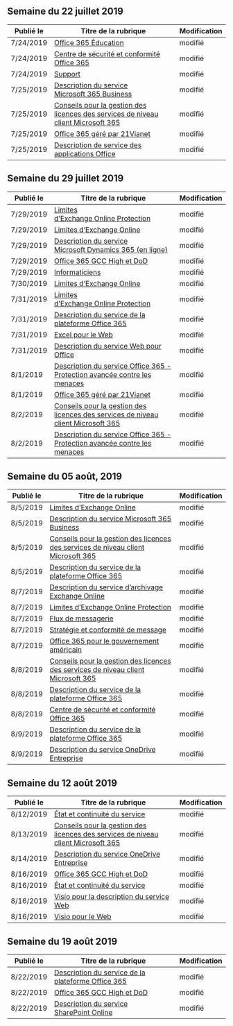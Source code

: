 <!-- This file is generated automatically each week. Changes made to this file will be overwritten.-->




## <a name="week-of-july-22-2019"></a>Semaine du 22 juillet 2019


| Publié le |Titre de la rubrique | Modification |
|------|------------|--------|
| 7/24/2019 | [Office 365 Éducation](/Office365/ServiceDescriptions/office-365-platform-service-description/office-365-education) | modifié |
| 7/24/2019 | [Centre de sécurité et conformité Office 365](/Office365/ServiceDescriptions/office-365-platform-service-description/office-365-securitycompliance-center) | modifié |
| 7/24/2019 | [Support](/Office365/ServiceDescriptions/office-365-platform-service-description/support) | modifié |
| 7/25/2019 | [Description du service Microsoft 365 Business](/Office365/ServiceDescriptions/microsoft-365-service-descriptions/microsoft-365-business-service-description) | modifié |
| 7/25/2019 | [Conseils pour la gestion des licences des services de niveau client Microsoft 365](/Office365/ServiceDescriptions/microsoft-365-service-descriptions/microsoft-365-tenantlevel-services-licensing-guidance) | modifié |
| 7/25/2019 | [Office 365 géré par 21Vianet](/Office365/ServiceDescriptions/office-365-platform-service-description/office-365-operated-by-21vianet) | modifié |
| 7/25/2019 | [Description de service des applications Office](/Office365/ServiceDescriptions/office-applications-service-description/office-applications-service-description) | modifié |


## <a name="week-of-july-29-2019"></a>Semaine du 29 juillet 2019


| Publié le |Titre de la rubrique | Modification |
|------|------------|--------|
| 7/29/2019 | [Limites d’Exchange Online Protection](/Office365/ServiceDescriptions/exchange-online-protection-service-description/exchange-online-protection-limits) | modifié |
| 7/29/2019 | [Limites d’Exchange Online](/Office365/ServiceDescriptions/exchange-online-service-description/exchange-online-limits) | modifié |
| 7/29/2019 | [Description du service Microsoft Dynamics 365 (en ligne)](/Office365/ServiceDescriptions/microsoft-dynamics-365-online-service-description) | modifié |
| 7/29/2019 | [Office 365 GCC High et DoD](/Office365/ServiceDescriptions/office-365-platform-service-description/office-365-us-government/gcc-high-and-dod) | modifié |
| 7/29/2019 | [Informaticiens](/Office365/ServiceDescriptions/sharepoint-online-service-description/it-professional) | modifié |
| 7/30/2019 | [Limites d’Exchange Online](/Office365/ServiceDescriptions/exchange-online-service-description/exchange-online-limits) | modifié |
| 7/31/2019 | [Limites d’Exchange Online Protection](/Office365/ServiceDescriptions/exchange-online-protection-service-description/exchange-online-protection-limits) | modifié |
| 7/31/2019 | [Description du service de la plateforme Office 365](/Office365/ServiceDescriptions/office-365-platform-service-description/office-365-platform-service-description) | modifié |
| 7/31/2019 | [Excel pour le Web](/Office365/ServiceDescriptions/office-online-service-description/excel-online) | modifié |
| 7/31/2019 | [Description du service Web pour Office](/Office365/ServiceDescriptions/office-online-service-description/office-online-service-description) | modifié |
| 8/1/2019 | [Description du service Office 365 - Protection avancée contre les menaces](/Office365/ServiceDescriptions/office-365-advanced-threat-protection-service-description) | modifié |
| 8/1/2019 | [Office 365 géré par 21Vianet](/Office365/ServiceDescriptions/office-365-platform-service-description/office-365-operated-by-21vianet) | modifié |
| 8/2/2019 | [Conseils pour la gestion des licences des services de niveau client Microsoft 365](/Office365/ServiceDescriptions/microsoft-365-service-descriptions/microsoft-365-tenantlevel-services-licensing-guidance) | modifié |
| 8/2/2019 | [Description du service Office 365 - Protection avancée contre les menaces](/Office365/ServiceDescriptions/office-365-advanced-threat-protection-service-description) | modifié |


## <a name="week-of-august-05-2019"></a>Semaine du 05 août, 2019


| Publié le |Titre de la rubrique | Modification |
|------|------------|--------|
| 8/5/2019 | [Limites d’Exchange Online](/Office365/ServiceDescriptions/exchange-online-service-description/exchange-online-limits) | modifié |
| 8/5/2019 | [Description du service Microsoft 365 Business](/Office365/ServiceDescriptions/microsoft-365-service-descriptions/microsoft-365-business-service-description) | modifié |
| 8/5/2019 | [Conseils pour la gestion des licences des services de niveau client Microsoft 365](/Office365/ServiceDescriptions/microsoft-365-service-descriptions/microsoft-365-tenantlevel-services-licensing-guidance) | modifié |
| 8/5/2019 | [Description du service de la plateforme Office 365](/Office365/ServiceDescriptions/office-365-platform-service-description/office-365-platform-service-description) | modifié |
| 8/7/2019 | [Description du service d’archivage Exchange Online](/Office365/ServiceDescriptions/exchange-online-archiving-service-description/exchange-online-archiving-service-description) | modifié |
| 8/7/2019 | [Limites d’Exchange Online Protection](/Office365/ServiceDescriptions/exchange-online-protection-service-description/exchange-online-protection-limits) | modifié |
| 8/7/2019 | [Flux de messagerie](/Office365/ServiceDescriptions/exchange-online-service-description/mail-flow) | modifié |
| 8/7/2019 | [Stratégie et conformité de message](/Office365/ServiceDescriptions/exchange-online-service-description/message-policy-and-compliance) | modifié |
| 8/7/2019 | [Office 365 pour le gouvernement américain](/Office365/ServiceDescriptions/office-365-platform-service-description/office-365-us-government/office-365-us-government) | modifié |
| 8/8/2019 | [Conseils pour la gestion des licences des services de niveau client Microsoft 365](/Office365/ServiceDescriptions/microsoft-365-service-descriptions/microsoft-365-tenantlevel-services-licensing-guidance) | modifié |
| 8/8/2019 | [Description du service de la plateforme Office 365](/Office365/ServiceDescriptions/office-365-platform-service-description/office-365-platform-service-description) | modifié |
| 8/8/2019 | [Centre de sécurité et conformité Office 365](/Office365/ServiceDescriptions/office-365-platform-service-description/office-365-securitycompliance-center) | modifié |
| 8/9/2019 | [Description du service de la plateforme Office 365](/Office365/ServiceDescriptions/office-365-platform-service-description/office-365-platform-service-description) | modifié |
| 8/9/2019 | [Description du service OneDrive Entreprise](/Office365/ServiceDescriptions/onedrive-for-business-service-description) | modifié |


## <a name="week-of-august-12-2019"></a>Semaine du 12 août 2019


| Publié le |Titre de la rubrique | Modification |
|------|------------|--------|
| 8/12/2019 | [État et continuité du service](/Office365/ServiceDescriptions/office-365-platform-service-description/service-health-and-continuity) | modifié |
| 8/13/2019 | [Conseils pour la gestion des licences des services de niveau client Microsoft 365](/Office365/ServiceDescriptions/microsoft-365-service-descriptions/microsoft-365-tenantlevel-services-licensing-guidance) | modifié |
| 8/14/2019 | [Description du service OneDrive Entreprise](/Office365/ServiceDescriptions/onedrive-for-business-service-description) | modifié |
| 8/16/2019 | [Office 365 GCC High et DoD](/Office365/ServiceDescriptions/office-365-platform-service-description/office-365-us-government/gcc-high-and-dod) | modifié |
| 8/16/2019 | [État et continuité du service](/Office365/ServiceDescriptions/office-365-platform-service-description/service-health-and-continuity) | modifié |
| 8/16/2019 | [Visio pour la description du service Web](/Office365/ServiceDescriptions/visio-online-service-description/visio-online-service-description) | modifié |
| 8/16/2019 | [Visio pour le Web](/Office365/ServiceDescriptions/visio-online-service-description/visio-online) | modifié |


## <a name="week-of-august-19-2019"></a>Semaine du 19 août 2019


| Publié le |Titre de la rubrique | Modification |
|------|------------|--------|
| 8/22/2019 | [Description du service de la plateforme Office 365](/Office365/ServiceDescriptions/office-365-platform-service-description/office-365-platform-service-description) | modifié |
| 8/22/2019 | [Office 365 GCC High et DoD](/Office365/ServiceDescriptions/office-365-platform-service-description/office-365-us-government/gcc-high-and-dod) | modifié |
| 8/22/2019 | [Description du service SharePoint Online](/Office365/ServiceDescriptions/sharepoint-online-service-description/sharepoint-online-service-description) | modifié |

